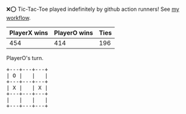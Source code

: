 :x::o: Tic-Tac-Toe played indefinitely by github action runners! See [my workflow](.github/workflows/play.yaml).

|PlayerX wins|PlayerO wins|Ties|
|-|-|-|
|454|414|196|

PlayerO's turn.

<pre>
+---+---+---+
| O |   |   |
+---+---+---+
| X |   | X |
+---+---+---+
|   |   |   |
+---+---+---+
</pre>